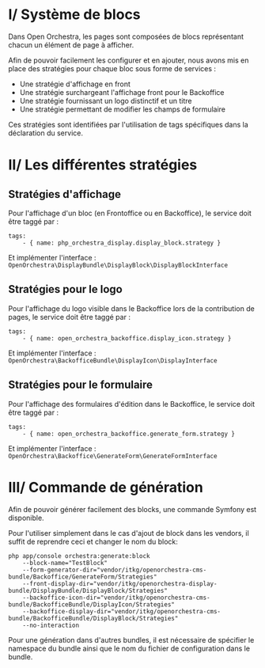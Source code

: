 # I/ Système de blocs

Dans Open Orchestra, les pages sont composées de blocs représentant chacun un élément de page à afficher.

Afin de pouvoir facilement les configurer et en ajouter, nous avons mis en place des stratégies pour chaque bloc sous forme de services : 

  - Une stratégie d'affichage en front
  - Une stratégie surchargeant l'affichage front pour le Backoffice
  - Une stratégie fournissant un logo distinctif et un titre
  - Une stratégie permettant de modifier les champs de formulaire

Ces stratégies sont identifiées par l'utilisation de tags spécifiques dans la déclaration du service.

# II/ Les différentes stratégies

## Stratégies d'affichage

Pour l'affichage d'un bloc (en Frontoffice ou en Backoffice), le service doit être taggé par : 

    tags:
        - { name: php_orchestra_display.display_block.strategy }

Et implémenter l'interface : `OpenOrchestra\DisplayBundle\DisplayBlock\DisplayBlockInterface`

## Stratégies pour le logo

Pour l'affichage du logo visible dans le Backoffice lors de la contribution de pages,
le service doit être taggé par : 

    tags:
        - { name: open_orchestra_backoffice.display_icon.strategy }

Et implémenter l'interface : `OpenOrchestra\BackofficeBundle\DisplayIcon\DisplayInterface`

## Stratégies pour le formulaire

Pour l'affichage des formulaires d'édition dans le Backoffice, le service doit être taggé par : 

    tags:
        - { name: open_orchestra_backoffice.generate_form.strategy }

Et implémenter l'interface : `OpenOrchestra\Backoffice\GenerateForm\GenerateFormInterface`

# III/ Commande de génération

Afin de pouvoir générer facilement des blocks, une commande Symfony est disponible.

Pour l'utiliser simplement dans le cas d'ajout de block dans les vendors, il suffit de reprendre ceci et changer le nom du block: 

    php app/console orchestra:generate:block 
        --block-name="TestBlock" 
        --form-generator-dir="vendor/itkg/openorchestra-cms-bundle/Backoffice/GenerateForm/Strategies" 
        --front-display-dir="vendor/itkg/openorchestra-display-bundle/DisplayBundle/DisplayBlock/Strategies" 
        --backoffice-icon-dir="vendor/itkg/openorchestra-cms-bundle/BackofficeBundle/DisplayIcon/Strategies" 
        --backoffice-display-dir="vendor/itkg/openorchestra-cms-bundle/BackofficeBundle/DisplayBlock/Strategies" 
        --no-interaction

Pour une génération dans d'autres bundles, il est nécessaire de spécifier le namespace du bundle ainsi que le nom du fichier de configuration dans le bundle.
